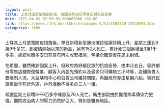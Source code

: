 ```yaml
---
layout: post
title: 土耳其確診個案創新高　希臘容許部份零售店舖恢復營業
date: 2021-04-01 02:50:09.000000000 +08:00
link: https://news.rthk.hk/rthk/ch/component/k2/1583710-20210401.htm
categories: rthk
---
```


土耳其上月放寬防疫措施後，單日新增新型肺炎確診個案持續上升，星期三達到3萬9千多宗，創疫情開始以來的新高，另有152人死亡，累計死亡個案增至3萬1千多宗。總統埃爾多安日前宣布再次收緊措施，包括全國恢復在周末封城。

在希臘，雖然確診個案上升，但政府為紓緩民眾的抗疫疲勞，由本月五日，容許部份零售店舖恢復營業，顧客入內要先預約以及最多只可購物三小時等，店舖負責人要限制人流，大型購物中心和百貨公司維持關閉。希臘政府亦由星期六起，容許民眾駕車作短途外遊，戶外活動不得多於三人一組。

希臘星期三新增3千6百多宗確診及76人死亡，衛生部說由於變種病毒傳染力更強，醫院收治病人的壓力仍然好巨大，特別是雅典地區。
